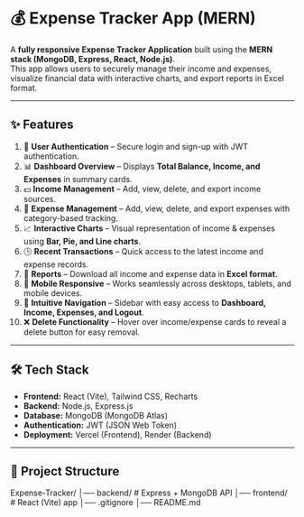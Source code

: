# 💰 Expense Tracker App (MERN)

A **fully responsive Expense Tracker Application** built using the **MERN stack (MongoDB, Express, React, Node.js)**.  
This app allows users to securely manage their income and expenses, visualize financial data with interactive charts, and export reports in Excel format.

---

## ✨ Features

1. 🔐 **User Authentication** – Secure login and sign-up with JWT authentication.
2. 📊 **Dashboard Overview** – Displays **Total Balance, Income, and Expenses** in summary cards.
3. 💵 **Income Management** – Add, view, delete, and export income sources.
4. 🧾 **Expense Management** – Add, view, delete, and export expenses with category-based tracking.
5. 📈 **Interactive Charts** – Visual representation of income & expenses using **Bar, Pie, and Line charts**.
6. 🕒 **Recent Transactions** – Quick access to the latest income and expense records.
7. 📑 **Reports** – Download all income and expense data in **Excel format**.
8. 📱 **Mobile Responsive** – Works seamlessly across desktops, tablets, and mobile devices.
9. 🧭 **Intuitive Navigation** – Sidebar with easy access to **Dashboard, Income, Expenses, and Logout**.
10. ❌ **Delete Functionality** – Hover over income/expense cards to reveal a delete button for easy removal.

---

## 🛠️ Tech Stack

- **Frontend:** React (Vite), Tailwind CSS, Recharts
- **Backend:** Node.js, Express.js
- **Database:** MongoDB (MongoDB Atlas)
- **Authentication:** JWT (JSON Web Token)
- **Deployment:** Vercel (Frontend), Render (Backend)

---

## 📂 Project Structure

Expense-Tracker/
│── backend/ # Express + MongoDB API
│── frontend/ # React (Vite) app
│── .gitignore
│── README.md
